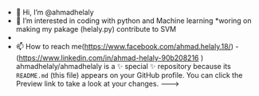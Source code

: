 - 👋 Hi, I’m @ahmadhelaly
- 👀 I’m interested in coding with python and Machine learning
 *woring on making my pakage (helaly.py) contribute to SVM
- 
- 📫 How to reach me(https://www.facebook.com/ahmad.helaly.18/)
-(https://www.linkedin.com/in/ahmad-helaly-90b208216 )
ahmadhelaly/ahmadhelaly is a ✨ special ✨ repository because its `README.md` (this file) appears on your GitHub profile.
You can click the Preview link to take a look at your changes.
--->
